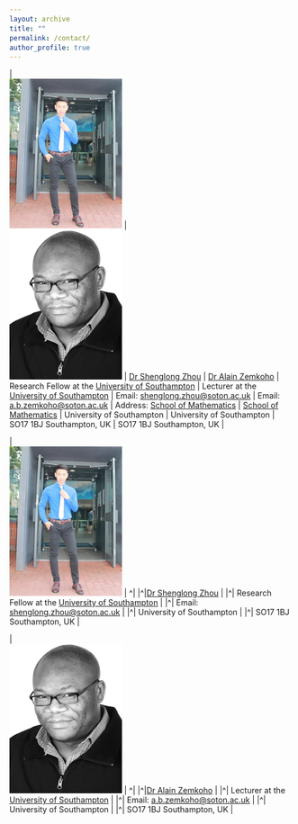 ```yaml
---
layout: archive
title: ""   
permalink: /contact/
author_profile: true
---
```




| <br/><img src='/images/slzhou.jpg'> | <br/><img src='/images/zem.png'>  |
[Dr Shenglong Zhou](https://shenglongzhou.github.io)  | [Dr Alain Zemkoho](http://www.southampton.ac.uk/~abz1e14/)  |
Research Fellow at the [University of Southampton](https://www.southampton.ac.uk/) | Lecturer at the [University of Southampton](https://www.southampton.ac.uk/) |
 Email:  shenglong.zhou@soton.ac.uk | Email: a.b.zemkoho@soton.ac.uk |
 Address:  [School of Mathematics](https://www.southampton.ac.uk/maths) | [School of Mathematics](https://www.southampton.ac.uk/maths) |
 University of Southampton   | University of Southampton |
 SO17 1BJ Southampton, UK   | SO17 1BJ Southampton, UK |

| <br/><img src='/images/slzhou.jpg'> | ^|
|^|[Dr Shenglong Zhou](https://shenglongzhou.github.io)  |
|^| Research Fellow at the [University of Southampton](https://www.southampton.ac.uk/) |
|^| Email:  shenglong.zhou@soton.ac.uk |
|^| University of Southampton |
|^| SO17 1BJ Southampton, UK |
 
 
|<br/><img src='/images/zem.png'>  | ^|
|^|[Dr Alain Zemkoho](http://www.southampton.ac.uk/~abz1e14/)  |
|^| Lecturer at the [University of Southampton](https://www.southampton.ac.uk/) |
|^| Email: a.b.zemkoho@soton.ac.uk |
|^| University of Southampton |
|^| SO17 1BJ Southampton, UK |
